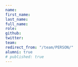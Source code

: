```yaml
---
name: 
first_name: 
last_name: 
full_name: 
role: 
github: 
twitter: 
team: 
redirect_from: "/team/PERSON/"
alumni: true
# published: true
---
```


